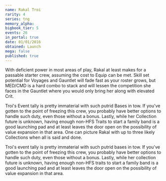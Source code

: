 ```yaml
---
name: Rakal Troi
rarity: 4
series: tng
memory_alpha:
bigbook_tier: 5
events: 26
in_portal: true
date: 01/01/2016
obtained: Launch
mega: false
published: true
---
```


With deficient power in most areas of play, Rakal at least makes for a passable starter crew, assuming the cost to Equip can be met. Skill set potential for Voyages and Gauntlet will fade fast as your roster grows, but MED/CMD is a hard combo to stack and will lessen the competition she faces in the Gauntlet where you would only bring her along with elevated Crit.

Troi's Event tally is pretty immaterial with such putrid Bases in tow. If you've gotten to the point of freezing this crew, you probably have better options to handle such duty, even those without a bonus. Lastly, while her Collection future is unknown, having enough non-HFS Traits to start a family band is a good launching pad and at least leaves the door open on the possibility of value expansion in that area. One can picture Rakal with up to three likely Collections when all is said and done.

Troi's event tally is pretty immaterial with such putrid bases in tow. If you've gotten to the point of freezing this crew, you probably have better options to handle such duty, even those without a bonus. Lastly, while her collection future is unknown, having enough non-HFS traits to start a family band is a good launching pad and at least leaves the door open on the possibility of value expansion in that area.

